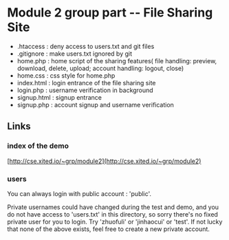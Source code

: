 # Module 2 group part -- File Sharing Site
 - .htaccess : deny access to users.txt and git files
 - .gitignore : make users.txt ignored by git
 - home.php : home script of the sharing features( file handling: preview, download, delete, upload; account handling: logout, close)
 - home.css : css style for home.php
 - index.html : login entrance of the file sharing site
 - login.php : username verification in background
 - signup.html : signup entrance
 - signup.php : account signup and username verification

## Links
### index of the demo
[http://cse.xited.io/~grp/module2](http://cse.xited.io/~grp/module2)
### users
You can always login with public account : 'public'.

Private usernames could have changed during the test and demo, and you do not have access to 'users.txt' in this directory, so sorry there's no fixed private user for you to login. Try 'zhuofuli' or 'jinhaocui' or 'test'. If not lucky that none of the above exists, feel free to create a new private account.
